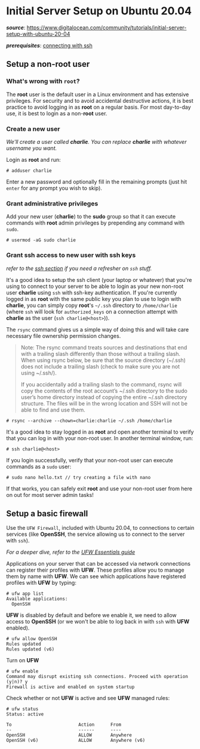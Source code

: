 # Initial Server Setup on Ubuntu 20.04
**_source_**: https://www.digitalocean.com/community/tutorials/initial-server-setup-with-ubuntu-20-04

**_prerequisites_**: [connecting with ssh](./ssh)

## Setup a non-root user

### What's wrong with `root`?

The **root** user is the default user in a Linux environment and has extensive privileges. For security and to avoid accidental destructive actions, it is best practice to avoid logging in as **root** on a regular basis. For most day-to-day use, it is best to login as a non-**root** user.

### Create a new user

_We'll create a user called **charlie**. You can replace **charlie** with whatever username you want._

Login as **root** and run:
```
# adduser charlie
```
Enter a new password and optionally fill in the remaining prompts (just hit `enter` for any prompt you wish to skip).

### Grant administrative privileges

Add your new user (**charlie**) to the **sudo** group so that it can execute commands with **root** admin privileges by prepending any command with `sudo`.
```
# usermod -aG sudo charlie
```

### Grant ssh access to new user with ssh keys

_refer to the [ssh section](./ssh.md) if you need a refresher on `ssh` stuff._

It's a good idea to setup the ssh client (your laptop or whatever) that you're using to connect to your server to be able to login as your new non-root user **charlie** using `ssh` with ssh-key authentication. If you're currently logged in as **root** with the same public key you plan to use to login with **charlie**, you can simply copy **root**'s `~/.ssh` directory to `/home/charlie` (where `ssh` will look for `authorized_keys` on a connection attempt with **charlie** as the user (`ssh charlie@<host>`)).

The `rsync` command gives us a simple way of doing this and will take care necessary file ownership permission changes.

>  Note: The rsync command treats sources and destinations that end with a trailing slash differently than those without a trailing slash. When using rsync below, be sure that the source directory (~/.ssh) does not include a trailing slash (check to make sure you are not using ~/.ssh/).
>
> If you accidentally add a trailing slash to the command, rsync will copy the contents of the root account’s ~/.ssh directory to the sudo user’s home directory instead of copying the entire ~/.ssh directory structure. The files will be in the wrong location and SSH will not be able to find and use them.

```
# rsync --archive --chown=charlie:charlie ~/.ssh /home/charlie
```
It's a good idea to stay logged in as **root** and open another terminal to verify that you can log in with your non-root user. In another terminal window, run:
```
# ssh charlie@<host>
```
If you login successfully, verify that your non-root user can execute commands as a `sudo` user:
```
# sudo nano hello.txt // try creating a file with nano
```
If that works, you can safely exit **root** and use your non-root user from here on out for most server admin tasks!

## Setup a basic firewall

Use the `UFW Firewall`, included with Ubuntu 20.04, to connections to certain services (like **OpenSSH**, the service allowing us to connect to the server with `ssh`).

_For a deeper dive, refer to the [UFW Essentials guide](https://www.digitalocean.com/community/tutorials/ufw-essentials-common-firewall-rules-and-commands)_

Applications on your server that can be accessed via network connections can register their profiles with **UFW**. These profiles allow you to manage them by name with **UFW**. We can see which applications have registered profiles with **UFW** by typing:
```
# ufw app list
Available applications:
  OpenSSH
```
**UFW** is disabled by default and before we enable it, we need to allow access to **OpenSSH** (or we won't be able to log back in with `ssh` with  **UFW** enabled).

```
# ufw allow OpenSSH
Rules updated
Rules updated (v6)
```
Turn on **UFW**
```
# ufw enable 
Command may disrupt existing ssh connections. Proceed with operation (y|n)? y
Firewall is active and enabled on system startup
```
Check whether or not **UFW** is active and see **UFW** managed rules:
```
# ufw status 
Status: active

To                         Action      From
--                         ------      ----
OpenSSH                    ALLOW       Anywhere                  
OpenSSH (v6)               ALLOW       Anywhere (v6)    
```